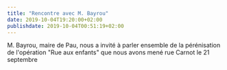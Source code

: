 ```yaml
---
title: "Rencontre avec M. Bayrou"
date: 2019-10-04T19:20:00+02:00
publishdate: 2019-10-04T00:51:19+02:00
---
```


M. Bayrou, maire de Pau, nous a invité à parler ensemble de la pérénisation
de l'opération "Rue aux enfants" que nous avons mené rue Carnot le 21 septembre

